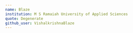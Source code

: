 ```yaml
---
name: Blaze 
institution: M S Ramaiah University of Applied Sciences 
quote: Degenerate
github_user: VishalkrishnaBlaze
---
```

